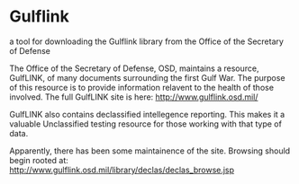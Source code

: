 Gulflink
========

a tool for downloading the Gulflink library from the Office of the Secretary of Defense


The Office of the Secretary of Defense, OSD, maintains a resource, GulfLINK, of many documents surrounding the first Gulf War.  The purpose of this resource is to provide information relavent to the health of those involved.  The full GulfLINK site is here: http://www.gulflink.osd.mil/

GulfLINK also contains declassified intellegence reporting.  This makes it a valuable Unclassified testing resource for those working with that type of data.

Apparently, there has been some maintainence of the site.  Browsing should begin rooted at: http://www.gulflink.osd.mil/library/declas/declas_browse.jsp
